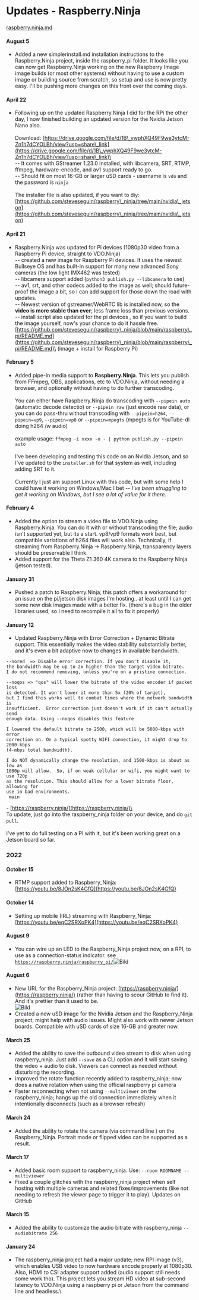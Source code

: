 # Updates - Raspberry.Ninja

[raspberry.ninja.md](../steves-helper-apps/raspberry.ninja.md "mention")

#### August 5

* Added a new simplerinstall.md installation instructions to the Raspberry.Ninja project, inside the raspberry\_pi folder. It looks like you can now get Raspberry.Ninja working on the new Raspberry Image image builds (or most other systems) without having to use a custom image or building source from scratch, so setup and use is now pretty easy. I'll be pushing more changes on this front over the coming days.

#### April 22

* Following up on the updated Raspberry.Ninja I did for the RPi the other day, I now finished building an updated version for the Nvidia Jetson Nano also.\
  \
  Download: [https://drive.google.com/file/d/1B\_ywphXQ49F9we3ytcM-Zn1h7dCYOLBh/view?usp=share\_link](https://drive.google.com/file/d/1B\_ywphXQ49F9we3ytcM-Zn1h7dCYOLBh/view?usp=share\_link)\
  \
  \-- It comes with GStreamer 1.23.0 installed, with libcamera, SRT, RTMP, ffmpeg, hardware-encode, and av1 support ready to go.\
  \-- Should fit on most 16-GB or larger uSD cards - username is `vdo` and the password is `ninja`\
  \
  The installer file is also updated, if you want to diy: [https://github.com/steveseguin/raspberry\_ninja/tree/main/nvidia\_jetson](https://github.com/steveseguin/raspberry\_ninja/tree/main/nvidia\_jetson)

#### April 21

* Raspberry.Ninja was updated for Pi devices (1080p30 video from a Raspberry Pi device, straight to VDO.Ninja)\
  \-- created a new image for Raspberry Pi devices. It uses the newest Bullseye OS and has built-in support for many new advanced Sony cameras (the low light IMX462 was tested)\
  \-- libcamera support added (`python3 publish.py --libcamera` to use)\
  \-- av1, srt, and other codecs added to the image as well; should future-proof the image a bit, so I can add support for those down the road with updates.\
  \-- Newest version of gstreamer/WebRTC lib is installed now, so the **video is more stable than ever**; less frame loss than previous versions.\
  \-- install script also updated for the pi devices , so if you want to build the image yourself, now's your chance to do it hassle free. [https://github.com/steveseguin/raspberry\_ninja/blob/main/raspberry\_pi/README.md](https://github.com/steveseguin/raspberry\_ninja/blob/main/raspberry\_pi/README.md)\
  (image + install for Raspberry Pi)

#### February 5

* Added pipe-in media support to **Raspberry.Ninja**. This lets you publish from FFmpeg, OBS, applications, etc to VDO.Ninja, without needing a browser, and optionally without having to do further transcoding.\
  \
  You can either have Raspberry.Ninja do transcoding with `--pipein auto` (automatic decode detectio) or `--pipein raw` (just encode raw data), or you can do pass-thru without transcoding with `--pipein=h264`, `--pipein=vp9`, `--pipein=vp8` or `--pipein=mpegts` (mpegts is for YouTube-dl doing h264 /w audio)\
  \
  example usage: `ffmpeg -i xxxx -o - | python publish.py --pipein auto`\
  \
  I've been developing and testing this code on an Nvidia Jetson, and so I've updated to the `installer.sh` for that system as well, including adding SRT to it.\
  \
  Currently I just am support Linux with this code, but with some help I could have it working on Windows/Mac I bet -- _I've been struggling to get it working on Windows, but I see a lot of value for it there._

#### February 4

* Added the option to stream a video file to VDO.Ninja using Raspberry.Ninja. You can do it with or without transcoding the file; audio isn't supported yet, but its a start. vp8/vp9 formats work best, but compatible variations of h264 files will work also. Technically, if streaming from Raspberry.Ninja -> Raspberry.Ninja, transparency layers should be preservable I think.
* Added support for the Theta Z1 360 4K camera to the Raspberry Ninja (jetson tested).

#### January 31

* Pushed a patch to Raspberry.Ninja; this patch offers a workaround for an issue on the pi/jetson disk images I'm hosting.. at least until I can get some new disk images made with a better fix. (there's a bug in the older libraries used, so I need to recompile it all to fix it properly)

#### January 12

* Updated Raspberry.Ninja with Error Correction + Dynamic Bitrate support. This essentially makes the video stability substantially better, and it's even a bit adaptive now to changes in available bandwidth.

```
--nored  => Disable error correction. If you don't disable it,
the bandwidth may be up to 2x higher than the target video bitrate.
I do not recommend removing, unless you're on a pristine connection.

--noqos => "qos" will lower the bitrate of the video encoder if packet loss
is detected. It won't lower it more than 5x (20% of target),
but I find this works well to combat times where the network bandwidth is
insufficient.  Error correction just doesn't work if it can't actually send
enough data. Using --noqos disables this feature

I lowered the default bitrate to 2500, which will be 5000-kbps with error
correction on. On a typical spotty WIFI connection, it might drop to 2000-kbps
(4-mbps total bandwidth). 

I do NOT dynamically change the resolution, and 1500-kbps is about as low as
1080p will allow.  So, if on weak cellular or wifi, you might want to use 720p
as the resolution. This should allow for a lower bitrate floor, allowing for
use in bad environments.
 main
```

\- [https://raspberry.ninja/](https://raspberry.ninja/)\
\
To update, just go into the raspberry\_ninja folder on your device, and do `git pull`.\
\
I've yet to do full testing on a PI with it, but it's been working great on a Jetson board so far.

### 2022

#### October 15

* RTMP support added to Raspberry\_Ninja:\
  [https://youtu.be/8JOn2sK4GfQ](https://youtu.be/8JOn2sK4GfQ)

#### October 14

* Setting up mobile (IRL) streaming with Raspberry\_Ninja:\
  [https://youtu.be/eqC2SRXoPK4](https://youtu.be/eqC2SRXoPK4)

#### August 9

* You can wire up an LED to the Raspberry\_Ninja project now, on a RPI, to use as a connection-status indicator. see [`https://raspberry.ninja/raspberry_pi/`](https://raspberry.ninja/raspberry\_pi/)![Bild](https://media.discordapp.net/attachments/701232125831151697/1006385249577598976/unknown.png?width=385\&height=300)

#### August 6

* New URL for the Raspberry\_Ninja project: [https://raspberry.ninja/](https://raspberry.ninja/) (rather than having to scour GitHub to find it). And it's prettier than it used to be.\
  ![Bild](https://media.discordapp.net/attachments/701232125831151697/1005272561493491843/unknown.png?width=272\&height=300)
* Created a new uSD image for the Nvidia Jetson and the Raspberry\_Ninja project; might help with audio issues. Might also work with newer Jetson boards. Compatible with uSD cards of size 16-GB and greater now.

#### March 25

* Added the ability to save the outbound video stream to disk when using raspberry\_ninja. Just add `--save` as a CLI option and it will start saving the video + audio to disk. Viewers can connect as needed without disturbing the recording.
* improved the rotate function recently added to raspberry\_ninja; now does a native rotation when using the official raspberry pi camera
* Faster reconnecting when not using `--multiviewer` on the raspberry\_ninja; hangs up the old connection immediately when it intentionally disconnects (such as a browser refresh)

#### March 24

* Added the ability to rotate the camera (via command line ) on the Raspberry\_Ninja. Portrait mode or flipped video can be supported as a result.

#### March 17

* Added basic room support to raspberry\_ninja. Use: `--room ROOMNAME --multiviewer`
* Fixed a couple glitches with the raspberry\_ninja project when self hosting with multiple cameras and related fixes/improvements (like not needing to refresh the viewer page to trigger it to play). Updates on GitHub

#### March 15

* Added the ability to customize the audio bitrate with raspberry\_ninja `--audiobitrate 256`

#### January 24

* The raspberry\_ninja project had a major update; new RPI image (v3), which enables USB video to now hardware encode properly at 1080p30. Also, HDMI to CSI adapter support added (audio support still needs some work tho). This project lets you stream HD video at sub-second latency to VDO.Ninja using a raspberry pi or Jetson from the command line and headless.\
